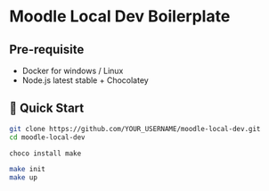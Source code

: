 # Moodle Local Dev Boilerplate

## Pre-requisite

- Docker for windows / Linux
- Node.js latest stable + Chocolatey

## 🚀 Quick Start

```bash
git clone https://github.com/YOUR_USERNAME/moodle-local-dev.git
cd moodle-local-dev

choco install make

make init
make up
```
